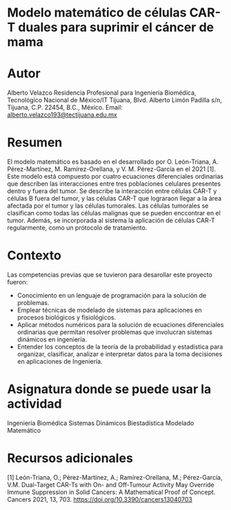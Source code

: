 # Modelo matemático de células CAR-T duales para suprimir el cáncer de mama
# Autor
Alberto Velazco Residencia Profesional para Ingeniería Biomédica, Tecnológico Nacional de México/IT Tijuana, Blvd. Alberto Limón Padilla s/n, Tijuana, C.P. 22454, B.C., México. Email: alberto.velazco193@tectijuana.edu.mx

# Resumen
El modelo matemático es basado en el desarrollado por O. León-Triana, A. Pérez-Martínez, M. Ramírez-Orellana, y V. M. Pérez-García en el 2021 [1]. Este modelo está compuesto por cuatro ecuaciones diferenciales ordinarias que describen las interacciones entre tres poblaciones celulares presentes dentro y fuera del tumor. Se describe la interacción entre células CAR-T y células B fuera del tumor, y las células CAR-T que lograraon llegar a la área afectada por el tumor y las células tumorales. Las células tumorales se clasifican como todas las células malignas que se pueden enccontrar en el tumor. Además, se incorporada al sistema la aplicación de células CAR-T regularmente, como un prótocolo de tratamiento.

# Contexto
Las competencias previas que se tuvieron para desarollar este proyecto fueron:
- Conocimiento en un lenguaje de programación para la solución de problemas.
- Emplear técnicas de modelado de sistemas para aplicaciones en procesos biológicos y fisiológicos.
- Aplicar métodos numéricos para la solución de ecuaciones diferenciales ordinarias que permitan resolver problemas que involucran sistemas dinámicos en ingeniería.
- Entender los conceptos de la teoría de la probabilidad y estadística para organizar, clasificar, analizar e interpretar datos para la toma decisiones en aplicaciones de Ingeniería.

# Asignatura donde se puede usar la actividad
Ingeniería Biomédica Sistemas Dinámicos Biestadística Modelado Matemático

# Recursos adicionales
[1] León-Triana, O.; Pérez-Martínez, A.; Ramírez-Orellana, M.; Pérez-García, V.M. Dual-Target CAR-Ts with On- and Off-Tumour Activity May Override Immune Suppression in Solid Cancers: A Mathematical Proof of Concept. Cancers 2021, 13, 703. https://doi.org/10.3390/cancers13040703
